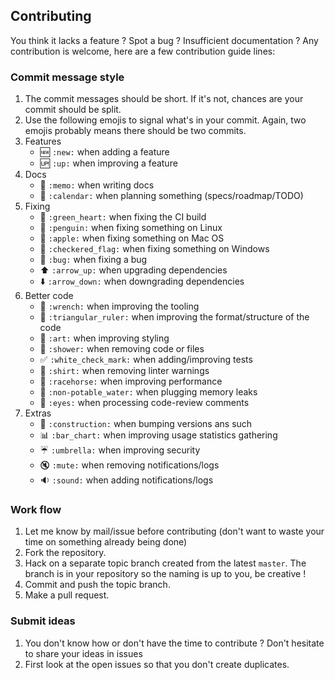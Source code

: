 ## Contributing

You think it lacks a feature ? Spot a bug ? Insufficient documentation ?
Any contribution is welcome, here are a few contribution guide lines:

### Commit message style

1. The commit messages should be short. If it's not, chances are your commit should be split.
1. Use the following emojis to signal what's in your commit. Again, two emojis probably means there should be two commits.
  1. Features
      - :new: `:new:` when adding a feature
      - :up: `:up:` when improving a feature
  1. Docs
      - :memo: `:memo:` when writing docs
      - :calendar: `:calendar:` when planning something (specs/roadmap/TODO)
  1. Fixing
      - :green_heart: `:green_heart:` when fixing the CI build
      - :penguin: `:penguin:` when fixing something on Linux
      - :apple: `:apple:` when fixing something on Mac OS
      - :checkered_flag: `:checkered_flag:` when fixing something on Windows
      - :bug: `:bug:` when fixing a bug
      - :arrow_up: `:arrow_up:` when upgrading dependencies
      - :arrow_down: `:arrow_down:` when downgrading dependencies
  1. Better code
      - :wrench: `:wrench:` when improving the tooling
      - :triangular_ruler: `:triangular_ruler:` when improving the format/structure of the code
      - :art: `:art:` when improving styling
      - :shower: `:shower:` when removing code or files
      - :white_check_mark: `:white_check_mark:` when adding/improving tests
      - :shirt: `:shirt:` when removing linter warnings
      - :racehorse: `:racehorse:` when improving performance
      - :non-potable_water: `:non-potable_water:` when plugging memory leaks
      - :eyes: `:eyes:` when processing code-review comments
  1. Extras
      - :construction: `:construction:` when bumping versions ans such
      - :bar_chart: `:bar_chart:` when improving usage statistics gathering
      - :umbrella: `:umbrella:` when improving security
      - :mute: `:mute:` when removing notifications/logs
      - :sound: `:sound:` when adding notifications/logs

### Work flow

1. Let me know by mail/issue before contributing (don't want to waste your time on something already being done)
1. Fork the repository.
1. Hack on a separate topic branch created from the latest `master`. The branch is in your repository so the naming is up to you, be creative !
1. Commit and push the topic branch.
1. Make a pull request.

### Submit ideas

1. You don't know how or don't have the time to contribute ? Don't hesitate to share your ideas in issues
1. First look at the open issues so that you don't create duplicates.
